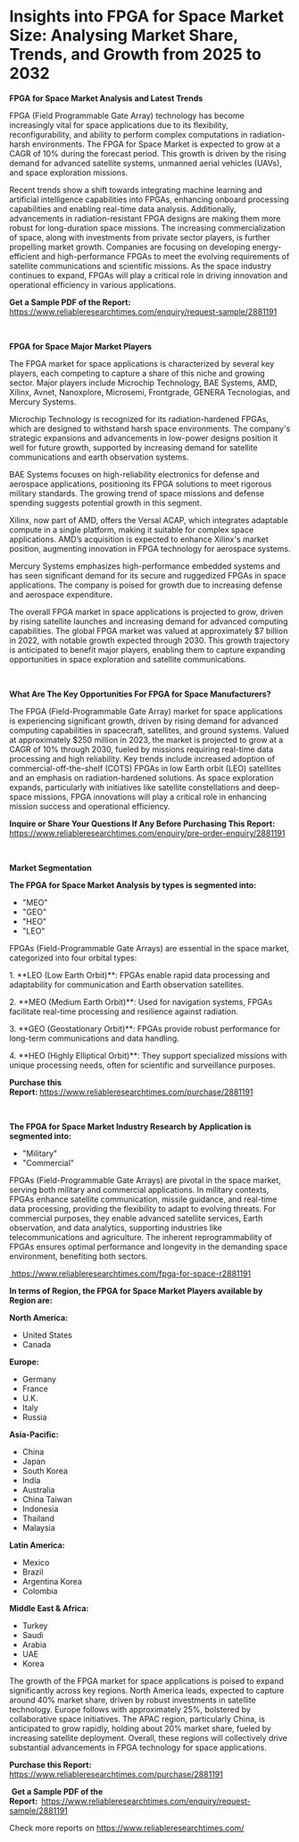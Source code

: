 <p><h1>Insights into FPGA for Space Market Size: Analysing Market Share, Trends, and Growth from 2025 to 2032</h1></p><p><strong>FPGA for Space Market Analysis and Latest Trends</strong></p>
<p><p>FPGA (Field Programmable Gate Array) technology has become increasingly vital for space applications due to its flexibility, reconfigurability, and ability to perform complex computations in radiation-harsh environments. The FPGA for Space Market is expected to grow at a CAGR of 10% during the forecast period. This growth is driven by the rising demand for advanced satellite systems, unmanned aerial vehicles (UAVs), and space exploration missions. </p><p>Recent trends show a shift towards integrating machine learning and artificial intelligence capabilities into FPGAs, enhancing onboard processing capabilities and enabling real-time data analysis. Additionally, advancements in radiation-resistant FPGA designs are making them more robust for long-duration space missions. The increasing commercialization of space, along with investments from private sector players, is further propelling market growth. Companies are focusing on developing energy-efficient and high-performance FPGAs to meet the evolving requirements of satellite communications and scientific missions. As the space industry continues to expand, FPGAs will play a critical role in driving innovation and operational efficiency in various applications.</p></p>
<p><strong>Get a Sample PDF of the Report:&nbsp;</strong> <a href="https://www.reliableresearchtimes.com/enquiry/request-sample/2881191?utm_campaign=2733&utm_medium=2&utm_source=Github&utm_content=ia&utm_term=12032025&utm_id=fpga-for-space">https://www.reliableresearchtimes.com/enquiry/request-sample/2881191</a></p>
<p>&nbsp;</p>
<p><strong>FPGA for Space Major Market Players</strong></p>
<p><p>The FPGA market for space applications is characterized by several key players, each competing to capture a share of this niche and growing sector. Major players include Microchip Technology, BAE Systems, AMD, Xilinx, Avnet, Nanoxplore, Microsemi, Frontgrade, GENERA Tecnologias, and Mercury Systems.</p><p>Microchip Technology is recognized for its radiation-hardened FPGAs, which are designed to withstand harsh space environments. The company's strategic expansions and advancements in low-power designs position it well for future growth, supported by increasing demand for satellite communications and earth observation systems. </p><p>BAE Systems focuses on high-reliability electronics for defense and aerospace applications, positioning its FPGA solutions to meet rigorous military standards. The growing trend of space missions and defense spending suggests potential growth in this segment.</p><p>Xilinx, now part of AMD, offers the Versal ACAP, which integrates adaptable compute in a single platform, making it suitable for complex space applications. AMD’s acquisition is expected to enhance Xilinx's market position, augmenting innovation in FPGA technology for aerospace systems.</p><p>Mercury Systems emphasizes high-performance embedded systems and has seen significant demand for its secure and ruggedized FPGAs in space applications. The company is poised for growth due to increasing defense and aerospace expenditure.</p><p>The overall FPGA market in space applications is projected to grow, driven by rising satellite launches and increasing demand for advanced computing capabilities. The global FPGA market was valued at approximately $7 billion in 2022, with notable growth expected through 2030. This growth trajectory is anticipated to benefit major players, enabling them to capture expanding opportunities in space exploration and satellite communications.</p></p>
<p>&nbsp;</p>
<p><strong>What Are The Key Opportunities For FPGA for Space Manufacturers?</strong></p>
<p><p>The FPGA (Field-Programmable Gate Array) market for space applications is experiencing significant growth, driven by rising demand for advanced computing capabilities in spacecraft, satellites, and ground systems. Valued at approximately $250 million in 2023, the market is projected to grow at a CAGR of 10% through 2030, fueled by missions requiring real-time data processing and high reliability. Key trends include increased adoption of commercial-off-the-shelf (COTS) FPGAs in low Earth orbit (LEO) satellites and an emphasis on radiation-hardened solutions. As space exploration expands, particularly with initiatives like satellite constellations and deep-space missions, FPGA innovations will play a critical role in enhancing mission success and operational efficiency.</p></p>
<p><strong>Inquire or Share Your Questions If Any Before Purchasing This Report:</strong> <a href="https://www.reliableresearchtimes.com/enquiry/pre-order-enquiry/2881191?utm_campaign=2733&utm_medium=2&utm_source=Github&utm_content=ia&utm_term=12032025&utm_id=fpga-for-space">https://www.reliableresearchtimes.com/enquiry/pre-order-enquiry/2881191</a></p>
<p>&nbsp;</p>
<p><strong>Market Segmentation</strong></p>
<p><strong>The FPGA for Space Market Analysis by types is segmented into:</strong></p>
<p><ul><li>"MEO"</li><li>"GEO"</li><li>"HEO"</li><li>"LEO"</li></ul></p>
<p><p>FPGAs (Field-Programmable Gate Arrays) are essential in the space market, categorized into four orbital types: </p><p>1. **LEO (Low Earth Orbit)**: FPGAs enable rapid data processing and adaptability for communication and Earth observation satellites. </p><p>2. **MEO (Medium Earth Orbit)**: Used for navigation systems, FPGAs facilitate real-time processing and resilience against radiation.</p><p>3. **GEO (Geostationary Orbit)**: FPGAs provide robust performance for long-term communications and data handling.</p><p>4. **HEO (Highly Elliptical Orbit)**: They support specialized missions with unique processing needs, often for scientific and surveillance purposes.</p></p>
<p><strong>Purchase this Report:&nbsp;</strong><a href="https://www.reliableresearchtimes.com/purchase/2881191?utm_campaign=2733&utm_medium=2&utm_source=Github&utm_content=ia&utm_term=12032025&utm_id=fpga-for-space">https://www.reliableresearchtimes.com/purchase/2881191</a></p>
<p>&nbsp;</p>
<p><strong>The FPGA for Space Market Industry Research by Application is segmented into:</strong></p>
<p><ul><li>"Military"</li><li>"Commercial"</li></ul></p>
<p><p>FPGAs (Field-Programmable Gate Arrays) are pivotal in the space market, serving both military and commercial applications. In military contexts, FPGAs enhance satellite communication, missile guidance, and real-time data processing, providing the flexibility to adapt to evolving threats. For commercial purposes, they enable advanced satellite services, Earth observation, and data analytics, supporting industries like telecommunications and agriculture. The inherent reprogrammability of FPGAs ensures optimal performance and longevity in the demanding space environment, benefiting both sectors.</p></p>
<p><a href="https://www.reliableresearchtimes.com/fpga-for-space-r2881191?utm_campaign=2733&utm_medium=2&utm_source=Github&utm_content=ia&utm_term=12032025&utm_id=fpga-for-space">&nbsp;https://www.reliableresearchtimes.com/fpga-for-space-r2881191</a></p>
<p><strong>In terms of Region, the FPGA for Space Market Players available by Region are:</strong></p>
<p>
    <p> <strong> North America: </strong>
        <ul>
            <li>United States</li>
            <li>Canada</li>
        </ul>
        </p> 
    <p> <strong> Europe: </strong>
        <ul>
            <li>Germany</li>
            <li>France</li>
            <li>U.K.</li>
            <li>Italy</li>
            <li>Russia</li>
        </ul>
        </p> 
    <p> <strong> Asia-Pacific: </strong>
        <ul>
            <li>China</li>
            <li>Japan</li>
            <li>South Korea</li>
            <li>India</li>
            <li>Australia</li>
            <li>China Taiwan</li>
            <li>Indonesia</li>
            <li>Thailand</li>
            <li>Malaysia</li>
        </ul>
        </p> 
    <p> <strong> Latin America: </strong>
        <ul>
            <li>Mexico</li>
            <li>Brazil</li>
            <li>Argentina Korea</li>
            <li>Colombia</li>
        </ul>
        </p> 
    <p> <strong> Middle East & Africa: </strong>
        <ul>
            <li>Turkey</li>
            <li>Saudi</li>
            <li>Arabia</li>
            <li>UAE</li>
            <li>Korea</li>
        </ul>
    </p>
    </p>
<p><p>The growth of the FPGA market for space applications is poised to expand significantly across key regions. North America leads, expected to capture around 40% market share, driven by robust investments in satellite technology. Europe follows with approximately 25%, bolstered by collaborative space initiatives. The APAC region, particularly China, is anticipated to grow rapidly, holding about 20% market share, fueled by increasing satellite deployment. Overall, these regions will collectively drive substantial advancements in FPGA technology for space applications.</p></p>
<p><strong>Purchase this Report: </strong><a href="https://www.reliableresearchtimes.com/purchase/2881191?utm_campaign=2733&utm_medium=2&utm_source=Github&utm_content=ia&utm_term=12032025&utm_id=fpga-for-space">https://www.reliableresearchtimes.com/purchase/2881191</a></p>
<p>&nbsp;<strong>Get a Sample PDF of the Report:&nbsp;&nbsp;</strong><a href="https://www.reliableresearchtimes.com/enquiry/request-sample/2881191?utm_campaign=2733&utm_medium=2&utm_source=Github&utm_content=ia&utm_term=12032025&utm_id=fpga-for-space">https://www.reliableresearchtimes.com/enquiry/request-sample/2881191</a></p>
<p><strong></strong></p>
<p>Check more reports on <a href="https://www.reliableresearchtimes.com/?utm_campaign=2733&utm_medium=2&utm_source=Github&utm_content=ia&utm_term=12032025&utm_id=fpga-for-space">https://www.reliableresearchtimes.com/</a></p>